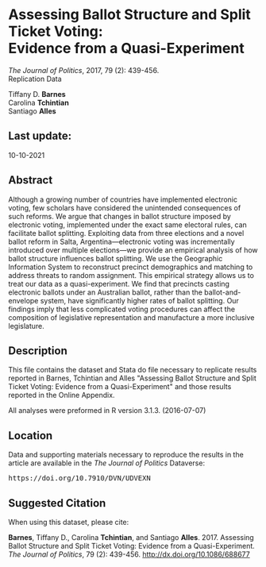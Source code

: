Assessing Ballot Structure and Split Ticket Voting:</br >Evidence from a Quasi-Experiment
==============================================
<i>The Journal of Politics</i>, 2017, 79 (2): 439-456.</br >
Replication Data

Tiffany D. <b>Barnes</b></br >
Carolina <b>Tchintian</b></br >
Santiago <b>Alles</b>

Last update:
------------------
10-10-2021

Abstract
-----------
Although a growing number of countries have implemented electronic voting, few scholars have considered the unintended consequences of such reforms. We argue that changes in ballot structure imposed by electronic voting, implemented under the exact same electoral rules, can facilitate ballot splitting. Exploiting data from three elections and a novel ballot reform in Salta, Argentina—electronic voting was incrementally introduced over multiple elections—we provide an empirical analysis of how ballot structure influences ballot splitting. We use the Geographic Information System to reconstruct precinct demographics and matching to address threats to random assignment. This empirical strategy allows us to treat our data as a quasi-experiment. We find that precincts casting electronic ballots under an Australian ballot, rather than the ballot-and-envelope system, have significantly higher rates of ballot splitting. Our findings imply that less complicated voting procedures can affect the composition of legislative representation and manufacture a more inclusive legislature.

Description
-----------
This file contains the dataset and Stata do file necessary to replicate results reported in Barnes, Tchintian and Alles "Assessing Ballot Structure and Split Ticket Voting: Evidence from a Quasi-Experiment" and those results reported in the Online Appendix.

All analyses were preformed in R version 3.1.3. (2016-07-07)

Location
-----------
Data and supporting materials necessary to reproduce the results in the article are available in the <i>The Journal of Politics</i> Dataverse:
<pre>https://doi.org/10.7910/DVN/UDVEXN</pre>

Suggested Citation
-------------------

When using this dataset, please cite:

<b>Barnes</b>, Tiffany D., Carolina <b>Tchintian</b>, and Santiago <b>Alles</b>. 2017. Assessing Ballot Structure and Split Ticket Voting: Evidence from a Quasi-Experiment. <i>The Journal of Politics</i>, 79 (2): 439-456. http://dx.doi.org/10.1086/688677

